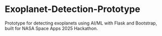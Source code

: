 # Exoplanet-Detection-Prototype
Prototype for detecting exoplanets using AI/ML with Flask and Bootstrap, built for NASA Space Apps 2025 Hackathon.
